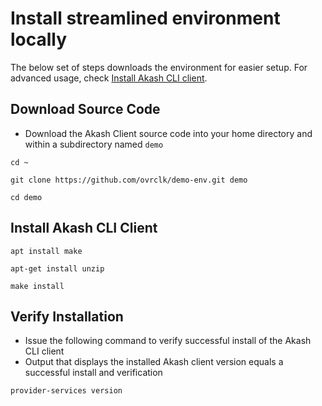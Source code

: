 # Install streamlined environment locally



The below set of steps downloads the environment for easier setup. For advanced usage, check [Install Akash CLI client](../../../guides/cli/detailed-steps/part-1.-install-akash.md).

## Download Source Code

* Download the Akash Client source code into your home directory and within a subdirectory named `demo`

```
cd ~

git clone https://github.com/ovrclk/demo-env.git demo

cd demo
```

## Install Akash CLI Client

```
apt install make

apt-get install unzip

make install
```

## Verify Installation

* Issue the following command to verify successful install of the Akash CLI client
* Output that displays the installed Akash client version equals a successful install and verification

```
provider-services version
```
